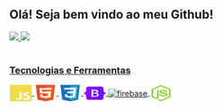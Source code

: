 ## Olá! Seja bem vindo ao meu Github!
<div>
  <a href="https://github.com/MatheusValadares">
  <img height="160em" src="https://github-readme-stats.vercel.app/api?username=MatheusValadares&show_icons=true&theme=dark&include_all_commits=true&count_private=true"/>
  <img height="160em" src="https://github-readme-stats.vercel.app/api/top-langs/?username=MatheusValadares&layout=compact&langs_count=7&theme=dracula"/>
</div>

<br>
<h3>Tecnologias e Ferramentas</h3>
<div style="display: inline_block">
  <img align="center" alt="Js" height="30" width="40" src="https://raw.githubusercontent.com/devicons/devicon/master/icons/javascript/javascript-plain.svg">
  <img align="center" alt="HTML" height="30" width="40" src="https://raw.githubusercontent.com/devicons/devicon/master/icons/html5/html5-original.svg">
  <img align="center" alt="CSS" height="30" width="40" src="https://raw.githubusercontent.com/devicons/devicon/master/icons/css3/css3-original.svg">
  <img align="center" alt="bootstrap" height="30" width="40" src="https://raw.githubusercontent.com/devicons/devicon/master/icons/bootstrap/bootstrap-original.svg">
  <img align="center" alt="firebase" height="30" width="40" src="https://www.vectorlogo.zone/logos/firebase/firebase-icon.svg">
  <img align="center" height="30" width="40" alt="nodejs" src="https://raw.githubusercontent.com/devicons/devicon/master/icons/nodejs/nodejs-original.svg">
          

</div>













<!--
**MatheusValadares/MatheusValadares** is a ✨ _special_ ✨ repository because its `README.md` (this file) appears on your GitHub profile.

Here are some ideas to get you started:

- 🔭 I’m currently working on ...
- 🌱 I’m currently learning ...
- 👯 I’m looking to collaborate on ...
- 🤔 I’m looking for help with ...
- 💬 Ask me about ...
- 📫 How to reach me: ...
- 😄 Pronouns: ...
- ⚡ Fun fact: ...
-->
